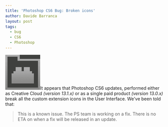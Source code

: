 ```yaml
---
title: 'Photoshop CS6 Bug: Broken icons'
author: Davide Barranca
layout: post
tags:
  - bug
  - CS6
  - Photoshop
---
```


![Broken Icons][a]It appears that Photoshop CS6 updates, performed either as Creative Cloud *(version 13.1.x)* or as a single paid product *(version 13.0.x)* break all the custom extension icons in the User Interface. We've been told that: 

> This is a known issue. The PS team is working on a fix. There is no ETA on when a fix will be released in an update.

[a]: /news/images/BrokenIcon.png "Broken Icon"